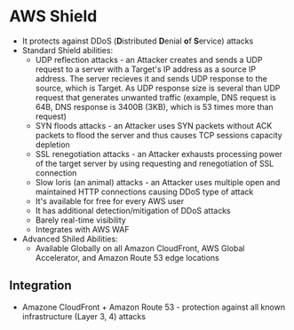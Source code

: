 # AWS Shield

* It protects against DDoS (**D**istributed **D**enial **o**f **S**ervice) attacks
* Standard Shield abilities:
  * UDP reflection attacks - an Attacker creates and sends a UDP request to a server with a Target's IP address as a source IP address. The server recieves it and sends UDP response to the source, which is Target. As UDP response size is several than UDP request that generates unwanted traffic (example, DNS request is 64B, DNS response is 3400B (3KB), which is 53 times more than request)
  * SYN floods attacks - an Attacker uses SYN packets without ACK packets to flood the server and thus causes TCP sessions capacity depletion
  * SSL renegotiation attacks - an Attacker exhausts processing power of the target server by using requesting and renegotiation of SSL connection
  * Slow loris (an animal) attacks - an Attacker uses multiple open and maintained HTTP connections causing DDoS type of attack
  * It's available for free for every AWS user
  * It has additional detection/mitigation of DDoS attacks
  * Barely real-time visibility
  * Integrates with AWS WAF
* Advanced Shiled Abilities:
  * Available Globally on all Amazon CloudFront, AWS Global Accelerator, and Amazon Route 53 edge locations

## Integration

* Amazone CloudFront + Amazon Route 53 - protection against all known infrastructure (Layer 3, 4) attacks